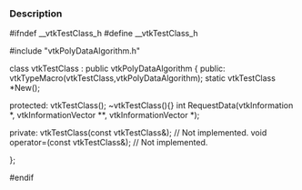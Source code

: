 ### Description
<source lang="cpp">
#ifndef __vtkTestClass_h
#define __vtkTestClass_h

#include "vtkPolyDataAlgorithm.h"

class vtkTestClass : public vtkPolyDataAlgorithm
{
public:
  vtkTypeMacro(vtkTestClass,vtkPolyDataAlgorithm);
  static vtkTestClass *New();

protected:
  vtkTestClass();
  ~vtkTestClass(){}
 int RequestData(vtkInformation *, vtkInformationVector **, vtkInformationVector *);
 
private:
  vtkTestClass(const vtkTestClass&);  // Not implemented.
  void operator=(const vtkTestClass&);  // Not implemented.

};

#endif

</source>
